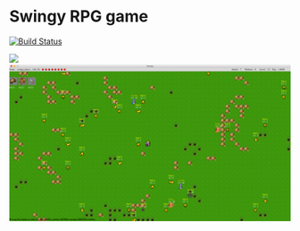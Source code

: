 Swingy RPG game
===================
[![Build Status](https://travis-ci.org/jguyet/Swingy.svg?branch=master)](https://travis-ci.org/jguyet/Swingy)

<img src="./0.gif">
<img src="./1.png">
